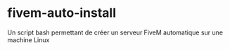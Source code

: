 # fivem-auto-install
Un script bash permettant de créer un serveur FiveM automatique sur une machine Linux
